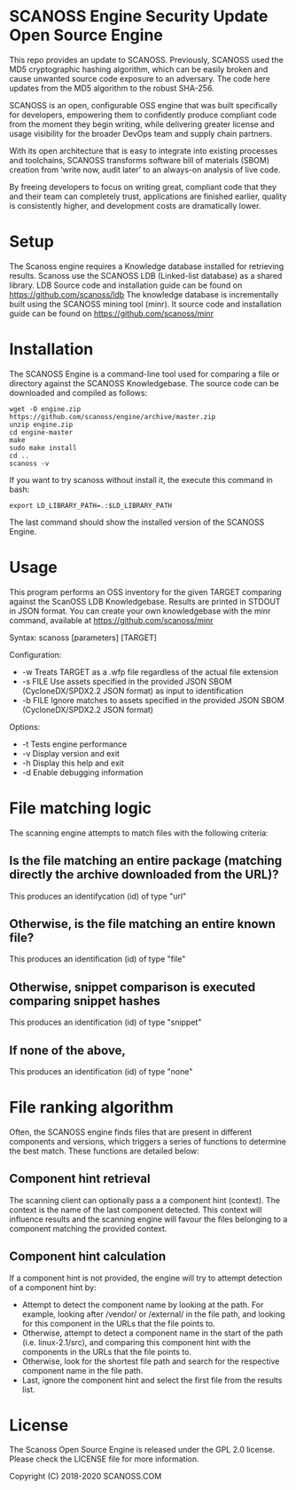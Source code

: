 # SCANOSS Engine Security Update Open Source Engine

This repo provides an update to SCANOSS. Previously, SCANOSS used the MD5 cryptographic hashing algorithm, which can be easily broken and cause unwanted source code exposure to an adversary. The code here updates from the MD5 algorithm to the robust SHA-256. 

SCANOSS is an open, configurable OSS engine that was built specifically for developers, empowering them to confidently produce compliant code from the moment they begin writing, while delivering greater license and usage visibility for the broader DevOps team and supply chain partners.

With its open architecture that is easy to integrate into existing processes and toolchains, SCANOSS transforms software bill of materials (SBOM) creation from ‘write now, audit later’ to an always-on analysis of live code.

By freeing developers to focus on writing great, compliant code that they and their team can completely trust, applications are finished earlier, quality is consistently higher, and development costs are dramatically lower.

# Setup 
The Scanoss engine requires a Knowledge database installed for retrieving results. Scanoss use the SCANOSS LDB (Linked-list database) as a shared library. LDB Source code and installation guide can be found on https://github.com/scanoss/ldb
The knowledge database is incrementally built using the SCANOSS mining tool (minr). It source code and installation guide can be found on https://github.com/scanoss/minr

# Installation

The SCANOSS Engine is a command-line tool used for comparing a file or directory against the SCANOSS Knowledgebase. The source code can be downloaded and compiled as follows:

```
wget -O engine.zip https://github.com/scanoss/engine/archive/master.zip
unzip engine.zip
cd engine-master
make
sudo make install
cd ..
scanoss -v
```

If you want to try scanoss without install it, the execute this command in bash:
```
export LD_LIBRARY_PATH=.:$LD_LIBRARY_PATH
```

The last command should show the installed version of the SCANOSS Engine.

# Usage

This program performs an OSS inventory for the given TARGET comparing against the ScanOSS LDB Knowledgebase. Results are printed in STDOUT in JSON format.
You can create your own knowledgebase with the minr command, available at https://github.com/scanoss/minr

Syntax: scanoss [parameters] [TARGET]

Configuration:
* -w       Treats TARGET as a .wfp file regardless of the actual file extension
* -s FILE  Use assets specified in the provided JSON SBOM (CycloneDX/SPDX2.2 JSON format) as input to identification
* -b FILE  Ignore matches to assets specified in the provided JSON SBOM (CycloneDX/SPDX2.2 JSON format)

Options:
* -t  Tests engine performance
* -v  Display version and exit
* -h  Display this help and exit
* -d  Enable debugging information

# File matching logic

The scanning engine attempts to match files with the following criteria:

## Is the file matching an entire package (matching directly the archive downloaded from the URL)?

This produces an identifycation (id) of type "url"

## Otherwise, is the file matching an entire known file?

This produces an identification (id) of type "file"

## Otherwise, snippet comparison is executed comparing snippet hashes

This produces an identification (id) of type "snippet"

## If none of the above,

This produces an identification (id) of type "none"

# File ranking algorithm

Often, the SCANOSS engine finds files that are present in different components and versions, which triggers a series of functions to determine the best match. These functions are detailed below:

## Component hint retrieval

The scanning client can optionally pass a a component hint (context). The context is the name of the last component detected. This context will influence results and the scanning engine will favour the files belonging to a component matching the provided context.

## Component hint calculation

If a component hint is not provided, the engine will try to attempt detection of a component hint by:

* Attempt to detect the component name by looking at the path. For example, looking after /vendor/ or /external/ in the file path, and looking for this component in the URLs that the file points to.
* Otherwise, attempt to detect a component name in the start of the path (i.e. linux-2.1/src), and comparing this component hint with the components in the URLs that the file points to.
* Otherwise, look for the shortest file path and search for the respective component name in the file path.
* Last, ignore the component hint and select the first file from the results list.

# License

The Scanoss Open Source Engine is released under the GPL 2.0 license. Please check the LICENSE file for more information.

Copyright (C) 2018-2020 SCANOSS.COM

